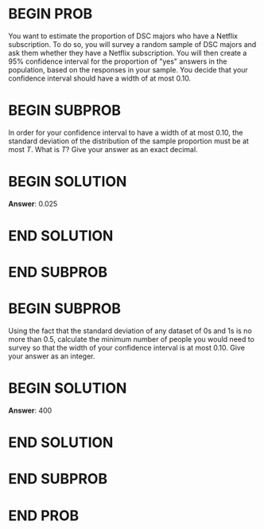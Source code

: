 # BEGIN PROB

You want to estimate the proportion of DSC majors who have a Netflix
subscription. To do so, you will survey a random sample of DSC majors
and ask them whether they have a Netflix subscription. You will then
create a 95% confidence interval for the proportion of "yes\" answers in
the population, based on the responses in your sample. You decide that
your confidence interval should have a width of at most 0.10.

# BEGIN SUBPROB

In order for your confidence interval to have a width of at most 0.10,
the standard deviation of the distribution of the sample proportion must
be at most $T$. What is $T$? Give your answer as an exact decimal.

# BEGIN SOLUTION

**Answer**: 0.025

# END SOLUTION

# END SUBPROB

# BEGIN SUBPROB

Using the fact that the standard deviation of any dataset of 0s and 1s
is no more than 0.5, calculate the minimum number of people you would
need to survey so that the width of your confidence interval is at most
0.10. Give your answer as an integer.

# BEGIN SOLUTION

**Answer**: 400

# END SOLUTION

# END SUBPROB

# END PROB